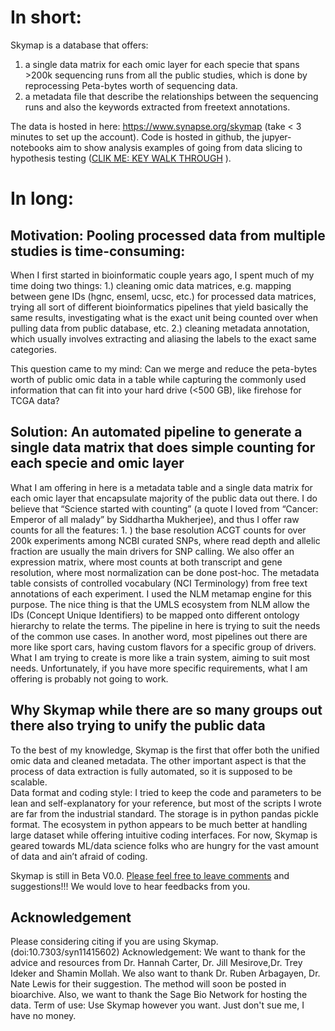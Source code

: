 
# In short:
Skymap is a database that offers: 
1. a single data matrix for each omic layer for each specie that spans >200k sequencing runs from all the public studies, which is done by reprocessing Peta-bytes worth of sequencing data. 
2. a metadata file that describe the relationships between the sequencing runs and also the keywords extracted from freetext annotations. 

The data is hosted in here: https://www.synapse.org/skymap (take < 3 minutes to set up the account). Code is hosted in github, the jupyer-notebooks aim to show analysis examples of going from data slicing to hypothesis testing ([CLIK ME: KEY WALK THROUGH](https://github.com/brianyiktaktsui/Skymap/blob/master/DataSlicingExample.ipynb) ). 

# In long: 
## Motivation: Pooling processed data from multiple studies is time-consuming: 
When I first started in bioinformatic couple years ago, I spent much of my time doing two things: 1.) cleaning omic data matrices, e.g. mapping between gene IDs (hgnc, enseml, ucsc, etc.) for processed data matrices, trying all sort of different bioinformatics pipelines that yield basically the same results, investigating what is the exact unit being counted over when pulling data from public database, etc.  2.) cleaning metadata annotation, which usually involves extracting and aliasing the labels to the exact same categories. 

This question came to my mind: Can we merge and reduce the peta-bytes worth of public omic data in a table while capturing the commonly used information that can fit into your hard drive (<500 GB), like firehose for TCGA data? 

## Solution: An automated pipeline to generate a single data matrix that does simple counting for each specie and omic layer 
What I am offering in here is a metadata table and a single data matrix for each omic layer that encapsulate majority of the public data out there. I do believe that “Science started with counting” (a quote I loved from “Cancer: Emperor of all malady” by Siddhartha Mukherjee), and thus I offer raw counts for all the features: 1. ) the  base resolution ACGT counts for over 200k experiments among NCBI curated SNPs, where read depth and allelic fraction are usually the main drivers for SNP calling. We also offer an expression matrix, where most counts at both transcript and gene resolution, where most normalization can be done post-hoc. 
The metadata table consists of controlled vocabulary (NCI Terminology) from free text annotations of each experiment. I used the NLM metamap engine for this purpose. The nice thing is that the UMLS ecosystem from NLM allow the IDs (Concept Unique Identifiers) to be mapped onto different ontology hierarchy to relate the terms. 
The pipeline in here is trying to suit the needs of the common use cases. In another word, most pipelines out there are more like sport cars, having custom flavors for a specific group of drivers. What I am trying to create is more like a train system, aiming to suit most needs. Unfortunately, if you have more specific requirements, what I am offering is probably not going to work. 

## Why Skymap while there are so many groups out there also trying to unify the public data
To the best of my knowledge, Skymap is the first that offer both the unified omic data and cleaned metadata. The other important aspect is that the process of data extraction is fully automated, so it is supposed to be scalable.  
Data format and coding style:
I tried to keep the code and parameters to be lean and self-explanatory for your reference, but most of the scripts I wrote are far from the industrial standard. 
The storage is in python pandas pickle format. The ecosystem in python appears to be much better at handling large dataset while offering intuitive coding interfaces. For now, Skymap is geared towards ML/data science folks who are hungry for the vast amount of data and ain’t afraid of coding.

Skymap is still in Beta V0.0. [Please feel free to leave comments](https://www.synapse.org/#!Synapse:syn11415602/discussion/default) and suggestions!!! We would love to hear feedbacks from you.
## Acknowledgement

Please considering citing if you are using Skymap. (doi:10.7303/syn11415602)
Acknowledgement: We want to thank for the advice and resources from Dr. Hannah Carter, Dr. Jill Mesirove,Dr. Trey Ideker and Shamin Mollah. We also want to thank Dr. Ruben Arbagayen, Dr. Nate Lewis for their suggestion.
The method will soon be posted in bioarchive. Also, we want to thank the Sage Bio Network for hosting the data.
Term of use: Use Skymap however you want. Just don't sue me, I have no money.
